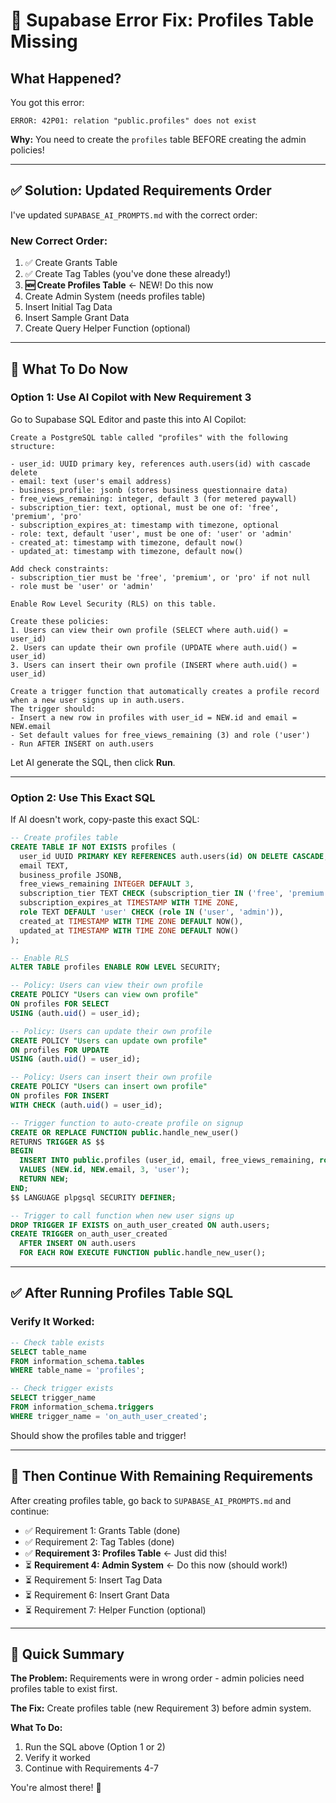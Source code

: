 # 🚨 Supabase Error Fix: Profiles Table Missing

## What Happened?

You got this error:
```
ERROR: 42P01: relation "public.profiles" does not exist
```

**Why:** You need to create the `profiles` table BEFORE creating the admin policies!

---

## ✅ Solution: Updated Requirements Order

I've updated `SUPABASE_AI_PROMPTS.md` with the correct order:

### **New Correct Order:**

1. ✅ Create Grants Table
2. ✅ Create Tag Tables (you've done these already!)
3. **🆕 Create Profiles Table** ← NEW! Do this now
4. Create Admin System (needs profiles table)
5. Insert Initial Tag Data
6. Insert Sample Grant Data
7. Create Query Helper Function (optional)

---

## 🔧 What To Do Now

### **Option 1: Use AI Copilot with New Requirement 3**

Go to Supabase SQL Editor and paste this into AI Copilot:

```
Create a PostgreSQL table called "profiles" with the following structure:

- user_id: UUID primary key, references auth.users(id) with cascade delete
- email: text (user's email address)
- business_profile: jsonb (stores business questionnaire data)
- free_views_remaining: integer, default 3 (for metered paywall)
- subscription_tier: text, optional, must be one of: 'free', 'premium', 'pro'
- subscription_expires_at: timestamp with timezone, optional
- role: text, default 'user', must be one of: 'user' or 'admin'
- created_at: timestamp with timezone, default now()
- updated_at: timestamp with timezone, default now()

Add check constraints:
- subscription_tier must be 'free', 'premium', or 'pro' if not null
- role must be 'user' or 'admin'

Enable Row Level Security (RLS) on this table.

Create these policies:
1. Users can view their own profile (SELECT where auth.uid() = user_id)
2. Users can update their own profile (UPDATE where auth.uid() = user_id)
3. Users can insert their own profile (INSERT where auth.uid() = user_id)

Create a trigger function that automatically creates a profile record when a new user signs up in auth.users.
The trigger should:
- Insert a new row in profiles with user_id = NEW.id and email = NEW.email
- Set default values for free_views_remaining (3) and role ('user')
- Run AFTER INSERT on auth.users
```

Let AI generate the SQL, then click **Run**.

---

### **Option 2: Use This Exact SQL**

If AI doesn't work, copy-paste this exact SQL:

```sql
-- Create profiles table
CREATE TABLE IF NOT EXISTS profiles (
  user_id UUID PRIMARY KEY REFERENCES auth.users(id) ON DELETE CASCADE,
  email TEXT,
  business_profile JSONB,
  free_views_remaining INTEGER DEFAULT 3,
  subscription_tier TEXT CHECK (subscription_tier IN ('free', 'premium', 'pro')),
  subscription_expires_at TIMESTAMP WITH TIME ZONE,
  role TEXT DEFAULT 'user' CHECK (role IN ('user', 'admin')),
  created_at TIMESTAMP WITH TIME ZONE DEFAULT NOW(),
  updated_at TIMESTAMP WITH TIME ZONE DEFAULT NOW()
);

-- Enable RLS
ALTER TABLE profiles ENABLE ROW LEVEL SECURITY;

-- Policy: Users can view their own profile
CREATE POLICY "Users can view own profile"
ON profiles FOR SELECT
USING (auth.uid() = user_id);

-- Policy: Users can update their own profile
CREATE POLICY "Users can update own profile"
ON profiles FOR UPDATE
USING (auth.uid() = user_id);

-- Policy: Users can insert their own profile
CREATE POLICY "Users can insert own profile"
ON profiles FOR INSERT
WITH CHECK (auth.uid() = user_id);

-- Trigger function to auto-create profile on signup
CREATE OR REPLACE FUNCTION public.handle_new_user()
RETURNS TRIGGER AS $$
BEGIN
  INSERT INTO public.profiles (user_id, email, free_views_remaining, role)
  VALUES (NEW.id, NEW.email, 3, 'user');
  RETURN NEW;
END;
$$ LANGUAGE plpgsql SECURITY DEFINER;

-- Trigger to call function when new user signs up
DROP TRIGGER IF EXISTS on_auth_user_created ON auth.users;
CREATE TRIGGER on_auth_user_created
  AFTER INSERT ON auth.users
  FOR EACH ROW EXECUTE FUNCTION public.handle_new_user();
```

---

## ✅ After Running Profiles Table SQL

### Verify It Worked:

```sql
-- Check table exists
SELECT table_name 
FROM information_schema.tables 
WHERE table_name = 'profiles';

-- Check trigger exists
SELECT trigger_name 
FROM information_schema.triggers 
WHERE trigger_name = 'on_auth_user_created';
```

Should show the profiles table and trigger!

---

## 🔄 Then Continue With Remaining Requirements

After creating profiles table, go back to `SUPABASE_AI_PROMPTS.md` and continue:

- ✅ Requirement 1: Grants Table (done)
- ✅ Requirement 2: Tag Tables (done)
- ✅ **Requirement 3: Profiles Table** ← Just did this!
- ⏳ **Requirement 4: Admin System** ← Do this now (should work!)
- ⏳ Requirement 5: Insert Tag Data
- ⏳ Requirement 6: Insert Grant Data
- ⏳ Requirement 7: Helper Function (optional)

---

## 🎯 Quick Summary

**The Problem:** Requirements were in wrong order - admin policies need profiles table to exist first.

**The Fix:** Create profiles table (new Requirement 3) before admin system.

**What To Do:** 
1. Run the SQL above (Option 1 or 2)
2. Verify it worked
3. Continue with Requirements 4-7

You're almost there! 🚀
